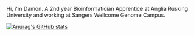 Hi, i'm Damon. A 2nd year Bioinformatician Apprentice at Anglia Rusking University and working at Sangers Wellcome Genome Campus.

[![Anurag's GitHub stats](https://github-readme-stats.vercel.app/api?username=DLBPointon)](https://github.com/anuraghazra/github-readme-stats)
